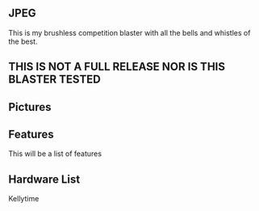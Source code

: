 ## JPEG
This is my brushless competition blaster with all the bells and whistles of the best.

## THIS IS NOT A FULL RELEASE NOR IS THIS BLASTER TESTED

## Pictures

## Features
This will be a list of features

## Hardware List
Kellytime

